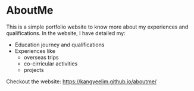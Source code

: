 # AboutMe
This is a simple portfolio website to know more about my experiences and qualifications.
In the website, I have detailed my:

- Education journey and qualifications
- Experiences like 
	- overseas trips
	- co-cirricular activities
	- projects
	
Checkout the website: https://kangyeelim.github.io/aboutme/
